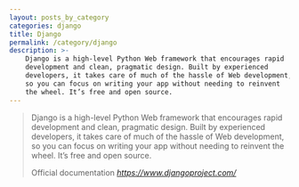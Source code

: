 ```yaml
---
layout: posts_by_category
categories: django
title: Django
permalink: /category/django
description: >-
    Django is a high-level Python Web framework that encourages rapid
    development and clean, pragmatic design. Built by experienced
    developers, it takes care of much of the hassle of Web development,
    so you can focus on writing your app without needing to reinvent
    the wheel. It’s free and open source.
---
```

<blockquote>
  <p>
    Django is a high-level Python Web framework that encourages rapid
    development and clean, pragmatic design. Built by experienced
    developers, it takes care of much of the hassle of Web development,
    so you can focus on writing your app without needing to reinvent
    the wheel. It’s free and open source.
  </p>
  <footer>
    Official documentation
    <cite title="djangoproject.com">
      <a href="https://www.djangoproject.com/">
        https://www.djangoproject.com/
      </a>
    </cite>
  </footer>
</blockquote>
